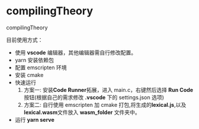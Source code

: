 # compilingTheory

compilingTheory

目前使用方式：

-   使用 **vscode** 编辑器，其他编辑器需自行修改配置。
-   yarn 安装依赖包
-   配置 emscripten 环境
-   安装 cmake
-   快速运行
    1. 方案一: 安装**Code Runner**拓展，进入 main.c，右键然后选择 **Run Code** 按钮(根据自己的需求修改 **.vscode** 下的 settings.json 选项)
    2. 方案二: 自行使用 emscripten 加 cmake 打包,将生成的**lexical.js**,以及**lexical.wasm**文件放入 **wasm_folder** 文件夹中。
-   运行 **yarn serve**
